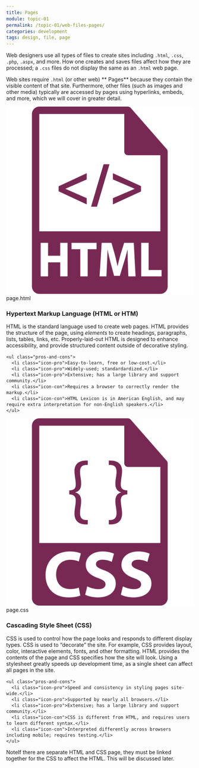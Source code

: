 ```yaml
---
title: Pages
module: topic-01
permalink: /topic-01/web-files-pages/
categories: development
tags: design, file, page
---
```


<div class="divider-heading"></div>


Web designers use all types of files to create sites including `.html`, `.css`, `.php`, `.aspx`, and more. How one creates and saves files affect how they are processed; a `.css` files do not display the same as an `.html` web page.

Web sites require `.html` (or other web) ** Pages** because they contain the visible content of that site. Furthermore, other files (such as images and other media) typically are accessed by pages using hyperlinks, embeds, and more, which we will cover in greater detail.


<div class="divider-pg"></div>


<div class="row img-text-columns">
  <div class="col-lg-2">
    <img src="../img/web-pages-html.svg" title="HTML" alt="html icon" />
    <span>page.html</span>
  </div>
  <div class="col-lg-10">
    <h3><b>H</b>yper<b>t</b>ext <b>M</b>arkup <b>L</b>anguage (<b>HTML</b> or <b>HTM</b>)</h3>
    <p>HTML is the standard language used to create web pages. HTML provides the structure of the page, using <i>elements</i> to create headings, paragraphs, lists, tables, links, etc. Properly-laid-out HTML is designed to enhance accessibility, and provide structured content outside of decorative styling.</p>

    <ul class="pros-and-cons">
      <li class="icon-pro">Easy-to-learn, free or low-cost.</li>
      <li class="icon-pro">Widely-used; standardardized.</li>
      <li class="icon-pro">Extensive; has a large library and support community.</li>
      <li class="icon-con">Requires a browser to correctly render the markup.</li>
      <li class="icon-con">HTML Lexicon is in American English, and may require extra interpretation for non-English speakers.</li>
    </ul>
  </div>
</div>

<div class="row img-text-columns">
  <div class="col-lg-2">
    <img src="../img/web-pages-css.svg" title="CSS" alt="css icon" />
    <span>page.css</span>
  </div>
  <div class="col-lg-10">
    <h3><b>C</b>ascading <b>S</b>tyle <b>S</b>heet (<b>CSS</b>)</h3>
    <p>CSS is used to control how the page looks and responds to different display types. CSS is used to “decorate” the site. For example, CSS provides layout, color, interactive elements, fonts, and other formatting. HTML provides the contents of the page and CSS specifies how the site will look. Using a stylesheet greatly speeds up development time, as a single sheet can affect all pages in the site.</p>

    <ul class="pros-and-cons">
      <li class="icon-pro">Speed and consistency in styling pages site-wide.</li>
      <li class="icon-pro">Supported by nearly all browsers.</li>
      <li class="icon-pro">Extensive; has a large library and support community.</li>
      <li class="icon-con">CSS is different from HTML, and requires users to learn different syntax.</li>
      <li class="icon-con">Interpreted differently across browsers including mobile; requires testing.</li>
    </ul>
  </div>
</div>

<span class="label label-success">Note</span>If there are separate HTML and CSS page, they must be linked together for the CSS to affect the HTML.  This will be discussed later.
